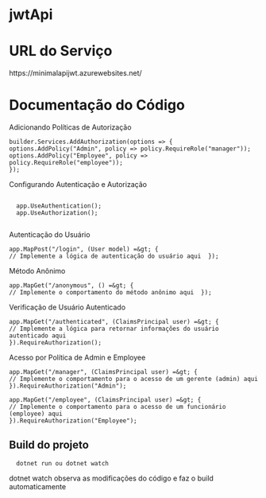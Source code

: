 # jwtApi
<!DOCTYPE html>
<html>
  <head>
    <meta charset="UTF-8" />

  </head>
  <body>
    <h1>URL do Serviço</h1>
      https://minimalapijwt.azurewebsites.net/
    
  <h1>Documentação do Código</h1>
  Adicionando Políticas de Autorização   
    
    builder.Services.AddAuthorization(options => {
    options.AddPolicy("Admin", policy => policy.RequireRole("manager"));
    options.AddPolicy("Employee", policy => policy.RequireRole("employee"));
    });

  </code></pre>
    Configurando Autenticação e Autorização
    
   <pre><code> 
  app.UseAuthentication();
  app.UseAuthorization();
  </code></pre>

  Autenticação do Usuário
    
    
    app.MapPost("/login", (User model) =&gt; {
    // Implemente a lógica de autenticação do usuário aqui  });
  </code></pre>

  Método Anônimo
    
    app.MapGet("/anonymous", () =&gt; {
    // Implemente o comportamento do método anônimo aqui  });
  </code></pre>

  Verificação de Usuário Autenticado
    
    app.MapGet("/authenticated", (ClaimsPrincipal user) =&gt; {
    // Implemente a lógica para retornar informações do usuário autenticado aqui
    }).RequireAuthorization();
  </code></pre>

  Acesso por Política de Admin e Employee
  
    app.MapGet("/manager", (ClaimsPrincipal user) =&gt; {
    // Implemente o comportamento para o acesso de um gerente (admin) aqui
    }).RequireAuthorization("Admin");
    
    app.MapGet("/employee", (ClaimsPrincipal user) =&gt; {
    // Implemente o comportamento para o acesso de um funcionário (employee) aqui
    }).RequireAuthorization("Employee");
  </code></pre>

  ## Build do projeto

      dotnet run ou dotnet watch 
  </code></pre>
  dotnet watch observa as modificações do código e faz o build automaticamente
  </body>
</html>
